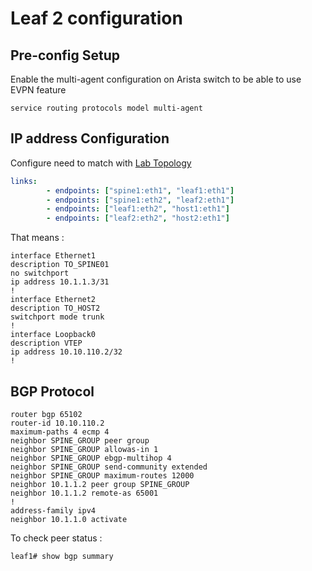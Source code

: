 # Leaf 2 configuration

## Pre-config Setup

Enable the multi-agent configuration on Arista switch to be able to use EVPN feature

```config
service routing protocols model multi-agent
```

## IP address Configuration

Configure need to match with [Lab Topology](../../lab_vxlan.yml)

```yml
links:
        - endpoints: ["spine1:eth1", "leaf1:eth1"]
        - endpoints: ["spine1:eth2", "leaf2:eth1"]
        - endpoints: ["leaf1:eth2", "host1:eth1"]
        - endpoints: ["leaf2:eth2", "host2:eth1"]
```

That means :

```config
interface Ethernet1
description TO_SPINE01
no switchport
ip address 10.1.1.3/31
!
interface Ethernet2
description TO_HOST2
switchport mode trunk
!
interface Loopback0
description VTEP
ip address 10.10.110.2/32
!
```

## BGP Protocol

```config
router bgp 65102
router-id 10.10.110.2
maximum-paths 4 ecmp 4
neighbor SPINE_GROUP peer group
neighbor SPINE_GROUP allowas-in 1
neighbor SPINE_GROUP ebgp-multihop 4
neighbor SPINE_GROUP send-community extended
neighbor SPINE_GROUP maximum-routes 12000
neighbor 10.1.1.2 peer group SPINE_GROUP
neighbor 10.1.1.2 remote-as 65001
!
address-family ipv4
neighbor 10.1.1.0 activate
```

To check peer status :

```cli
leaf1# show bgp summary
```
